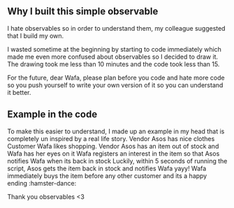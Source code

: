 ## Why I built this simple observable
I hate observables so in order to understand them, my colleague suggested that I build my own. 

I wasted sometime at the beginning by starting to code immediately which made me even more confused about observables so I decided to draw it. The drawing took me less than 10 minutes and the code took less than 15. 

For the future, dear Wafa, please plan before you code and hate more code so you push yourself to write your own version of it so you can understand it better. 

## Example in the code
To make this easier to understand, I made up an example in my head that is completely un inspired by a real life story.
Vendor Asos has nice clothes
Customer Wafa likes shopping.
Vendor Asos has an item out of stock and Wafa has her eyes on it
Wafa registers an interest in the item so that Asos notifies Wafa when its back in stock
Luckily, within 5 seconds of running the script, Asos gets the item back in stock and notifies Wafa yayy!
Wafa immediately buys the item before any other customer and its a happy ending :hamster-dance:

Thank you observables <3